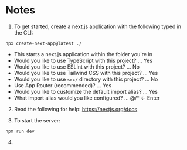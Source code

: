 # Notes

1. To get started, create a next.js application with the following typed in the CLI:
```
npx create-next-app@latest ./   
```
- This starts a next.js application within the folder you're in
- Would you like to use TypeScript with this project? … Yes
- Would you like to use ESLint with this project? … No
- Would you like to use Tailwind CSS with this project? … Yes
- Would you like to use `src/` directory with this project? … No
- Use App Router (recommended)? … Yes
- Would you like to customize the default import alias? …  Yes
- What import alias would you like configured? … @/*  <- Enter

2. Read the following for help:  https://nextjs.org/docs

3. To start the server:
```angular2html
npm run dev
```
4. 
